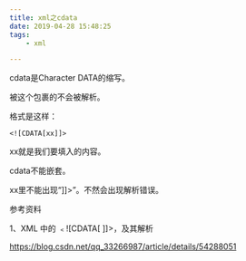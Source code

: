 ```yaml
---
title: xml之cdata
date: 2019-04-28 15:48:25
tags:
	- xml

---
```




cdata是Character DATA的缩写。

被这个包裹的不会被解析。

格式是这样：

```
<![CDATA[xx]]>
```

xx就是我们要填入的内容。

cdata不能嵌套。

xx里不能出现“]]>”。不然会出现解析错误。



参考资料

1、XML 中的 ﹤![CDATA[ ]]>，及其解析

https://blog.csdn.net/qq_33266987/article/details/54288051